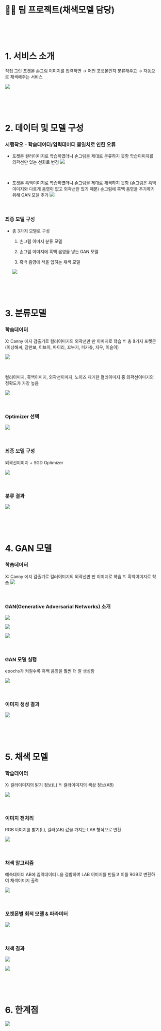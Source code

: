 # 👩‍💻 팀 프로젝트(채색모델 담당)

ㅤ

ㅤ

# 1. 서비스 소개

직접 그린 포켓몬 손그림 이미지를 입력하면 → 어떤 포켓몬인지 분류해주고 → 자동으로 채색해주는 서비스

![](/Users/sjk/Library/Application%20Support/marktext/images/2023-01-30-14-38-50-image.png)

ㅤ

ㅤ

# 2. 데이터 및 모델 구성

### 시행착오 - 학습데이터/입력데이터 불일치로 인한 오류

- 포켓몬 컬러이미지로 학습하였더니 손그림을 제대로 분류하지 못함
  학습이미지를 외곽선만 있는 선화로 변경
  ![](/Users/sjk/Library/Application%20Support/marktext/images/2023-01-30-14-44-10-image.png)
  
  ㅤ

- 포켓몬 흑백이미지로 학습하였더니 손그림을 제대로 채색하지 못함
  (손그림은 흑백이미지와 다르게 음영이 없고 외곽선만 있기 때문)
  손그림에 흑백 음영을 추가하기 위해 GAN 모델 추가
  ![](/Users/sjk/Library/Application%20Support/marktext/images/2023-01-30-14-44-19-image.png)
  
  ㅤ

### 최종 모델 구성

- 총 3가지 모델로 구성
  
  1. 손그림 이미지 분류 모델
  
  2. 손그림 이미지에 흑백 음영을 넣는 GAN 모델
  
  3. 흑백 음영에 색을 입히는 채색 모델
  
  ![](/Users/sjk/Library/Application%20Support/marktext/images/2023-01-30-14-46-20-image.png)
  
  ㅤ
  
  ㅤ

# 3. 분류모델

### 학습데이터

X: Canny 에지 검출기로 컬러이미지의 외곽선만 딴 이미지로 학습
Y: 총 8가지 포켓몬(이상해씨, 잠만보, 이브이, 파이리, 꼬부기, 피카츄, 지우, 이슬이)

![](/Users/sjk/Library/Application%20Support/marktext/images/2023-01-30-14-56-17-image.png)

ㅤ

컬러이미지, 흑백이미지, 외곽선이미지, 노이즈 제거한 컬러이미지 중 외곽선이미지의 정확도가 가장 높음

![](/Users/sjk/Library/Application%20Support/marktext/images/2023-01-30-15-20-15-image.png)

ㅤ

### Optimizer 선택

![](/Users/sjk/Library/Application%20Support/marktext/images/2023-01-30-15-20-31-image.png)

ㅤ

### 최종 모델 구성

외곽선이미지 + SGD Optimizer

![](/Users/sjk/Library/Application%20Support/marktext/images/2023-01-30-15-20-48-image.png)

ㅤ

### 분류 결과

![](/Users/sjk/Library/Application%20Support/marktext/images/2023-01-30-15-20-57-image.png)

ㅤ

ㅤ

# 4. GAN 모델

### 학습데이터

X: Canny 에지 검출기로 컬러이미지의 외곽선만 딴 이미지로 학습
Y: 흑백이미지로 학습
![](/Users/sjk/Library/Application%20Support/marktext/images/2023-01-30-15-21-40-image.png)

ㅤ

### GAN(Generative Adversarial Networks) 소개

![](/Users/sjk/Library/Application%20Support/marktext/images/2023-01-30-15-21-51-image.png)

![](/Users/sjk/Library/Application%20Support/marktext/images/2023-01-30-15-21-57-image.png)

![](/Users/sjk/Library/Application%20Support/marktext/images/2023-01-30-15-22-02-image.png)

ㅤ

### GAN 모델 실행

epochs가 커질수록 흑백 음영을 훨씬 더 잘 생성함

![](/Users/sjk/Library/Application%20Support/marktext/images/2023-01-30-15-22-27-image.png)

ㅤ

### 이미지 생성 결과

![](/Users/sjk/Library/Application%20Support/marktext/images/2023-01-30-15-22-42-image.png)

ㅤ

ㅤ

# 5. 채색 모델

### 학습데이터

X: 컬러이미지의 밝기 정보(L)
Y: 컬러이미지의 색상 정보(AB)

![](/Users/sjk/Library/Application%20Support/marktext/images/2023-01-30-15-22-54-image.png)

ㅤ

### 이미지 전처리

RGB 이미지를 밝기(L), 컬러(AB) 값을 가지는 LAB 형식으로 변환

![](/Users/sjk/Library/Application%20Support/marktext/images/2023-01-30-15-23-03-image.png)

ㅤ

### 채색 알고리즘

예측데이터 AB에 입력데이터 L을 결합하여 LAB 이미지를 만들고 이를 RGB로 변환하여 채색이미지 출력

![](/Users/sjk/Library/Application%20Support/marktext/images/2023-01-30-15-23-21-image.png)

ㅤ

### 포켓몬별 최적 모델 & 파라미터

![](/Users/sjk/Library/Application%20Support/marktext/images/2023-01-30-15-23-30-image.png)

ㅤ

### 채색 결과

![](/Users/sjk/Library/Application%20Support/marktext/images/2023-01-30-15-23-50-image.png)

![](/Users/sjk/Library/Application%20Support/marktext/images/2023-01-30-15-23-56-image.png)

ㅤ

ㅤ

# 6. 한계점

![](/Users/sjk/Library/Application%20Support/marktext/images/2023-01-30-15-24-04-image.png)
